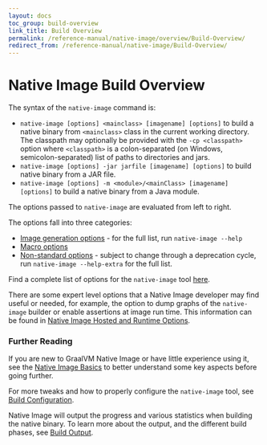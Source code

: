 ```yaml
---
layout: docs
toc_group: build-overview
link_title: Build Overview
permalink: /reference-manual/native-image/overview/Build-Overview/
redirect_from: /reference-manual/native-image/Build-Overview/
---
```


# Native Image Build Overview

The syntax of the `native-image` command is:

- `native-image [options] <mainclass> [imagename] [options]` to build a native binary from `<mainclass>` class in the current working directory. The classpath may optionally be provided with the `-cp <classpath>` option where `<classpath>` is a colon-separated (on Windows, semicolon-separated) list of paths to directories and jars.
- `native-image [options] -jar jarfile [imagename] [options]` to build native binary from a JAR file.
- `native-image [options] -m <module>/<mainClass> [imagename] [options]` to build a native binary from a Java module.

The options passed to `native-image` are evaluated from left to right.

The options fall into three categories:
 - [Image generation options](BuildOptions.md#native-image-build-options) - for the full list, run `native-image --help`
 - [Macro options](BuildOptions.md#macro-options)
 - [Non-standard options](BuildOptions.md#non-standard-options) - subject to change through a deprecation cycle, run `native-image --help-extra` for the full list.

Find a complete list of options for the `native-image` tool [here](BuildOptions.md).

There are some expert level options that a Native Image developer may find useful or needed, for example, the option to dump graphs of the `native-image` builder or enable assertions at image run time. This information can be found in [Native Image Hosted and Runtime Options](HostedvsRuntimeOptions.md).

### Further Reading

If you are new to GraalVM Native Image or have little experience using it, see the [Native Image Basics](NativeImageBasics.md) to better understand some key aspects before going further.

For more tweaks and how to properly configure the `native-image` tool, see [Build Configuration](BuildConfiguration.md#order-of-arguments-evaluation).

Native Image will output the progress and various statistics when building the native binary. To learn more about the output, and the different build phases, see [Build Output](BuildOutput.md).
